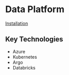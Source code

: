 # Data Platform


[Installation](00_docs/installation.md)

## Key Technologies
- Azure
- Kubernetes
- Argo
- Databricks
